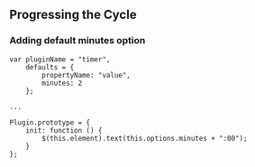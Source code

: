 ##  Progressing the Cycle
### Adding default minutes option

```
var pluginName = "timer",
    defaults = {
        propertyName: "value",
        minutes: 2
    };

...

Plugin.prototype = {
    init: function () {
        $(this.element).text(this.options.minutes + ":00");
    }
};
```
